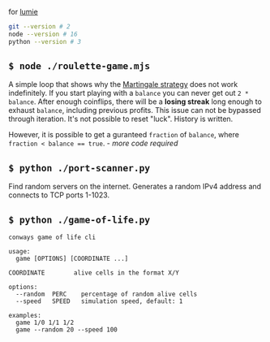 for [lumie](https://github.com/LumieOwO)

```sh
git --version # 2
node --version # 16
python --version # 3
```

## `$ node ./roulette-game.mjs`

A simple loop that shows why the [Martingale strategy](<https://en.wikipedia.org/wiki/Martingale_(betting_system)>) does not work indefinitely. If you start playing with a `balance` you can never get out `2 * balance`. After enough coinflips, there will be a **losing streak** long enough to exhaust `balance`, including previous profits. This issue can not be bypassed through iteration. It's not possible to reset "luck". History is written.

However, it is possible to get a guranteed `fraction` of `balance`, where `fraction < balance == true`. - _more code required_

## `$ python ./port-scanner.py`

Find random servers on the internet. Generates a random IPv4 address and connects to TCP ports 1-1023.

## `$ python ./game-of-life.py`

```
conways game of life cli

usage:
  game [OPTIONS] [COORDINATE ...]

COORDINATE        alive cells in the format X/Y

options:
  --random  PERC    percentage of random alive cells
  --speed   SPEED   simulation speed, default: 1

examples:
  game 1/0 1/1 1/2
  game --random 20 --speed 100
```
